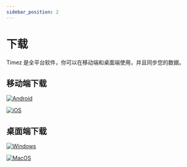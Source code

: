 ```yaml
---
sidebar_position: 2
---
```


# 下载

Timez 是全平台软件，你可以在移动端和桌面端使用，并且同步您的数据。

## 移动端下载

[![Android](/img/badge/coolapk.svg)](https://www.coolapk.com/apk/com.vaipixel.timez)

[![iOS](/img/badge/app_store.svg)](https://apps.apple.com/us/app/timez/id1567024178)

## 桌面端下载

[![Windows](/img/badge/windows.svg)](http://cdn.qiniu.blog.fxcdev.com/Timez_windows.7z)

[![MacOS](/img/badge/mac_app_store.svg)](https://apps.apple.com/cn/app/timez-%E8%AE%A9%E8%AE%B0%E5%BD%95%E6%97%B6%E9%97%B4%E5%8F%98%E5%BE%97%E8%BD%BB%E6%9D%BE/id1567024178)